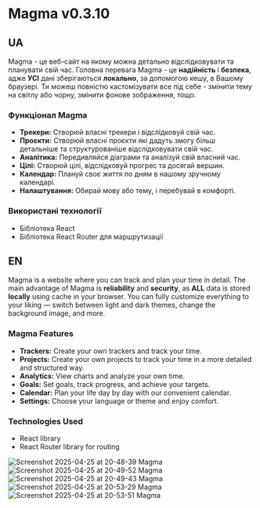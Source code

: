 # Magma v0.3.10
## UA
Magma - це веб-сайт на якому можна детально відслідковувати та планувати свій час.
Головна перевага Magma - це **надійність** і **безпека**, адже **УСІ** дані зберігаються **локально**, за допомогою кешу, в Вашому браузері.
Ти можеш повністю кастомізувати все під себе - змінити тему на світлу або чорну, змінити фонове зображення, тощо.

### Функціонал Magma
- **Трекери:** Створюй власні трекери і відслідковуй свій час.
- **Проєкти:** Створюй власні проєкти які дадуть змогу більш детальніше та структурованіше відслідковувати свій час.
- **Аналітика:** Передивляйся діаграми та аналізуй свій власний час.
- **Цілі:** Створюй цілі, відслідковуй прогрес та досягай вершин.
- **Календар:** Плануй своє життя по дням в нашому зручному календарі.
- **Налаштування:** Обирай мову або тему, і перебувай в комфорті.

### Використані технології
- Бібліотека React
- Бібліотека React Router для маршрутизації

## EN
Magma is a website where you can track and plan your time in detail.
The main advantage of Magma is **reliability** and **security**, as **ALL** data is stored **locally** using cache in your browser.
You can fully customize everything to your liking — switch between light and dark themes, change the background image, and more.

### Magma Features
- **Trackers:** Create your own trackers and track your time.
- **Projects:** Create your own projects to track your time in a more detailed and structured way.
- **Analytics:** View charts and analyze your own time.
- **Goals:** Set goals, track progress, and achieve your targets.
- **Calendar:** Plan your life day by day with our convenient calendar.
- **Settings:** Choose your language or theme and enjoy comfort.

### Technologies Used
- React library
- React Router library for routing

![Screenshot 2025-04-25 at 20-48-39 Magma](https://github.com/user-attachments/assets/2313a39c-10a5-4361-87cf-2e8546647455)
![Screenshot 2025-04-25 at 20-49-52 Magma](https://github.com/user-attachments/assets/6ca09c2b-c970-476d-aa0f-e9871e941b6c)
![Screenshot 2025-04-25 at 20-49-43 Magma](https://github.com/user-attachments/assets/0f333a29-166a-404f-9fe3-c017a58e9d98)
![Screenshot 2025-04-25 at 20-53-29 Magma](https://github.com/user-attachments/assets/03dcd7fa-12c6-4509-b72c-e6b595528f19)
![Screenshot 2025-04-25 at 20-53-51 Magma](https://github.com/user-attachments/assets/759e86bb-d89b-493a-a3d9-39865156f574)
